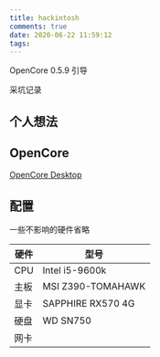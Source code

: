 ```yaml
---
title: hackintosh
comments: true
date: 2020-06-22 11:59:12
tags:
---
```


OpenCore 0.5.9 引导

采坑记录
<!--more-->

## 个人想法

## OpenCore

[OpenCore Desktop](https://dortania.github.io/OpenCore-Desktop-Guide/)

## 配置

一些不影响的硬件省略

| 硬件 | 型号 |
| ---- | ---- |
| CPU | Intel i5-9600k |
| 主板 | MSI Z390-TOMAHAWK|
| 显卡 | SAPPHIRE RX570 4G |
| 硬盘 | WD SN750 |
| 网卡 | |

## 